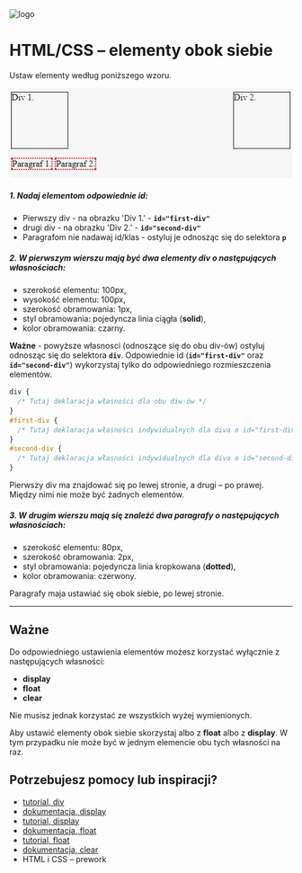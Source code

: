 <img alt="logo" src="http://coderslab.pl/svg/logo-coderslab.svg" width="400">

# HTML/CSS &ndash; elementy obok siebie

Ustaw elementy według poniższego wzoru.

![screen](images/elements.png)


##### 1. Nadaj elementom odpowiednie id:
  * Pierwszy div - na obrazku 'Div 1.' - **`id="first-div"`**
  * drugi div - na obrazku 'Div 2.' - **`id="second-div"`**
  * Paragrafom nie nadawaj id/klas - ostyluj je odnosząc się do selektora **`p`**

##### 2. W pierwszym wierszu mają być dwa elementy **div** o następujących własnościach:
  * szerokość elementu: 100px,
  * wysokość elementu: 100px,
  * szerokość obramowania: 1px,
  * styl obramowania: pojedyncza linia ciągła (**solid**),
  * kolor obramowania: czarny.

  **Ważne** - powyższe własnosci (odnoszące się do obu div-ów) ostyluj odnosząc się do selektora **`div`**. Odpowiednie id (**`id="first-div"`** oraz **`id="second-div"`**) wykorzystaj tylko do odpowiedniego rozmieszczenia elementów.

  ```css
  div {
    /* Tutaj deklaracja własności dla obu diw-ów */
  }
  #first-div {
    /* Tutaj deklaracja własności indywidualnych dla diva o id="first-div" */
  }
  #second-div {
    /* Tutaj deklaracja własności indywidualnych dla diva o id="second-div" */
  }
  ```

  Pierwszy div ma znajdować się po lewej stronie, a drugi &ndash; po prawej.
Między nimi nie może być żadnych elementów.


##### 3. W drugim wierszu mają się znaleźć dwa paragrafy o następujących własnościach:
  * szerokość elementu: 80px,
  * szerokość obramowania: 2px,
  * styl obramowania: pojedyncza linia kropkowana (**dotted**),
  * kolor obramowania: czerwony.

  Paragrafy maja ustawiać się obok siebie, po lewej stronie.

---

## Ważne
Do odpowiedniego ustawienia elementów możesz korzystać wyłącznie z następujących własności:
  * **display**
  * **float**
  * **clear**

Nie musisz jednak korzystać ze wszystkich wyżej wymienionych.

Aby ustawić elementy obok siebie skorzystaj albo z **float** albo z **display**. W tym przypadku nie może być w jednym elemencie obu tych własności na raz.



## Potrzebujesz pomocy lub inspiracji?
* [tutorial, div](http://www.html-5-tutorial.com/div-tag.htm)
* [dokumentacja, display](https://developer.mozilla.org/pl/docs/Web/CSS/display)
* [tutorial,  display](http://css.webcodehelpers.com/2014/05/css-display-block-vs-inline-block-vs.html)
* [dokumentacja, float](https://developer.mozilla.org/pl/docs/Web/CSS/float)
* [tutorial, float](http://learnlayout.com/float.html)
* [dokumentacja, clear](https://developer.mozilla.org/pl/docs/Web/CSS/clear)
* HTML i CSS &ndash; prework
